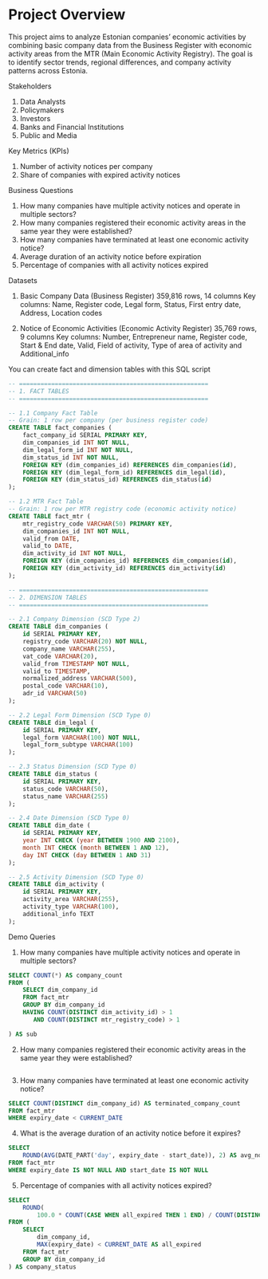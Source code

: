 # Project Overview
This project aims to analyze Estonian companies’ economic activities by combining basic company data from the Business Register with economic activity areas from the MTR (Main Economic Activity Registry). The goal is to identify sector trends, regional differences, and company activity patterns across Estonia.

Stakeholders   
1. Data Analysts
2. Policymakers
3. Investors
4. Banks and Financial Institutions
5. Public and Media

Key Metrics (KPIs)
1. Number of activity notices per company
2. Share of companies with expired activity notices

Business Questions
1. How many companies have multiple activity notices and operate in multiple sectors?
2. How many companies registered their economic activity areas in the same year they were established?
3. How many companies have terminated at least one economic activity notice?
4. Average duration of an activity notice before expiration
5. Percentage of companies with all activity notices expired

Datasets
1. Basic Company Data (Business Register)
359,816 rows, 14 columns
Key columns: Name, Register code, Legal form, Status, First entry date, Address, Location codes

2. Notice of Economic Activities (Economic Activity Register)
35,769 rows, 9 columns
Key columns: Number, Entrepreneur name, Register code, Start & End date, Valid, Field of activity, Type of area of activity and Additional_info 

You can create fact and dimension tables with this SQL script

```sql
-- =====================================================
-- 1. FACT TABLES
-- =====================================================

-- 1.1 Company Fact Table
-- Grain: 1 row per company (per business register code)
CREATE TABLE fact_companies (
    fact_company_id SERIAL PRIMARY KEY,
    dim_companies_id INT NOT NULL,
    dim_legal_form_id INT NOT NULL,
    dim_status_id INT NOT NULL,
    FOREIGN KEY (dim_companies_id) REFERENCES dim_companies(id),
    FOREIGN KEY (dim_legal_form_id) REFERENCES dim_legal(id),
    FOREIGN KEY (dim_status_id) REFERENCES dim_status(id)
);

-- 1.2 MTR Fact Table
-- Grain: 1 row per MTR registry code (economic activity notice)
CREATE TABLE fact_mtr (
    mtr_registry_code VARCHAR(50) PRIMARY KEY,
    dim_companies_id INT NOT NULL,
    valid_from DATE,
    valid_to DATE,
    dim_activity_id INT NOT NULL,
    FOREIGN KEY (dim_companies_id) REFERENCES dim_companies(id),
    FOREIGN KEY (dim_activity_id) REFERENCES dim_activity(id)
);

-- =====================================================
-- 2. DIMENSION TABLES
-- =====================================================

-- 2.1 Company Dimension (SCD Type 2)
CREATE TABLE dim_companies (
    id SERIAL PRIMARY KEY,
    registry_code VARCHAR(20) NOT NULL,
    company_name VARCHAR(255),
    vat_code VARCHAR(20),
    valid_from TIMESTAMP NOT NULL,
    valid_to TIMESTAMP,
    normalized_address VARCHAR(500),
    postal_code VARCHAR(10),
    adr_id VARCHAR(50)
);

-- 2.2 Legal Form Dimension (SCD Type 0)
CREATE TABLE dim_legal (
    id SERIAL PRIMARY KEY,
    legal_form VARCHAR(100) NOT NULL,
    legal_form_subtype VARCHAR(100)
);

-- 2.3 Status Dimension (SCD Type 0)
CREATE TABLE dim_status (
    id SERIAL PRIMARY KEY,
    status_code VARCHAR(50),
    status_name VARCHAR(255)
);

-- 2.4 Date Dimension (SCD Type 0)
CREATE TABLE dim_date (
    id SERIAL PRIMARY KEY,
    year INT CHECK (year BETWEEN 1900 AND 2100),
    month INT CHECK (month BETWEEN 1 AND 12),
    day INT CHECK (day BETWEEN 1 AND 31)
);

-- 2.5 Activity Dimension (SCD Type 0)
CREATE TABLE dim_activity (
    id SERIAL PRIMARY KEY,
    activity_area VARCHAR(255),
    activity_type VARCHAR(100),
    additional_info TEXT
);
```
Demo Queries
1. How many companies have multiple activity notices and operate in multiple sectors?  

```sql
SELECT COUNT(*) AS company_count 
FROM ( 
    SELECT dim_company_id 
    FROM fact_mtr 
    GROUP BY dim_company_id 
    HAVING COUNT(DISTINCT dim_activity_id) > 1 
       AND COUNT(DISTINCT mtr_registry_code) > 1 

) AS sub 
```
 

2. How many companies registered their economic activity areas in the same year they were established? 

```sql
```

3. How many companies have terminated at least one economic activity notice?
```sql
SELECT COUNT(DISTINCT dim_company_id) AS terminated_company_count 
FROM fact_mtr 
WHERE expiry_date < CURRENT_DATE 
```
 

4. What is the average duration of an activity notice before it expires? 
```sql
SELECT  
    ROUND(AVG(DATE_PART('day', expiry_date - start_date)), 2) AS avg_notice_duration_days 
FROM fact_mtr 
WHERE expiry_date IS NOT NULL AND start_date IS NOT NULL 
```
 

5. Percentage of companies with all activity notices expired? 
```sql
SELECT  
    ROUND( 
        100.0 * COUNT(CASE WHEN all_expired THEN 1 END) / COUNT(DISTINCT dim_company_id), 2) AS percentage_expired_companies 
FROM ( 
    SELECT  
        dim_company_id, 
        MAX(expiry_date) < CURRENT_DATE AS all_expired 
    FROM fact_mtr 
    GROUP BY dim_company_id 
) AS company_status 
```

